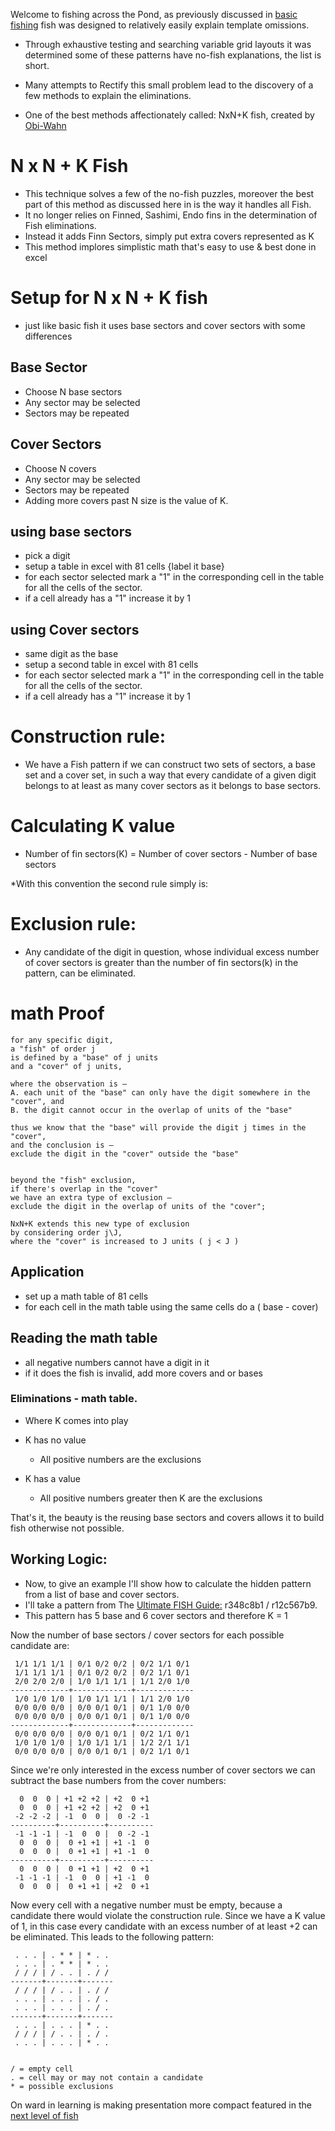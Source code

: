 Welcome to fishing across the Pond, as previously discussed in [basic fishing](https://www.reddit.com/r/sudoku/wiki/fish-basics-terminology/)
  fish was designed to relatively easily explain template omissions.

* Through exhaustive testing and searching variable grid layouts it was determined some of these patterns have no-fish explanations, the list is short.

* Many attempts to Rectify this small problem lead to the discovery of a few methods to explain the eliminations. 
  
* One of the best methods affectionately called: NxN+K fish, created by  [Obi-Wahn](http://forum.enjoysudoku.com/about-the-arithmetic-of-ultimate-fish-t5256.html#p41058) 

# N x N + K Fish 
* This technique solves a few of the no-fish puzzles, moreover the best part of this method as discussed here in is the way it handles all Fish. 
* It no longer relies on Finned, Sashimi, Endo fins in the determination of Fish eliminations. 
* Instead it adds Finn Sectors, simply put extra covers represented as K
* This method implores simplistic math that's easy to use & best done in excel

# Setup for N x N + K fish
* just like basic fish it uses base sectors and cover sectors with some differences

## Base Sector 
  * Choose N base sectors
  * Any sector may be selected 
  * Sectors may be repeated 

## Cover Sectors 
  * Choose N covers 
  * Any sector may be selected 
  * Sectors may be repeated 
  * Adding more covers past N size is the value of K. 

## using base sectors 
 * pick a digit
 * setup a table in excel with 81 cells {label it base}
 * for each sector selected mark a "1" in the corresponding cell in the table for all the cells of the sector.  
 * if a cell already has a "1" increase it by 1

## using Cover sectors 
 * same digit as the base
 * setup a second table in excel with 81 cells
 * for each sector selected mark a "1" in the corresponding cell in the table for all the cells of the sector.  
 * if a cell already has a "1" increase it by 1

# Construction rule: 
 * We have a Fish pattern if we can construct two sets of sectors, a base set and a cover set, in such a way that every candidate of a given digit belongs to at least as many cover sectors as it belongs to base sectors.

# Calculating K value 
 * Number of fin sectors(K) = Number of cover sectors - Number of base sectors

*With this convention the second rule simply is:

# Exclusion rule: 
 * Any candidate of the digit in question, whose individual excess number of cover sectors is greater than the number of fin sectors(k) in the pattern, can be eliminated.

# math Proof

    for any specific digit,
    a "fish" of order j
    is defined by a "base" of j units
    and a "cover" of j units,

    where the observation is —
    A. each unit of the "base" can only have the digit somewhere in the "cover", and
    B. the digit cannot occur in the overlap of units of the "base" 

    thus we know that the "base" will provide the digit j times in the "cover",
    and the conclusion is —
    exclude the digit in the "cover" outside the "base"


    beyond the "fish" exclusion,
    if there's overlap in the "cover" 
    we have an extra type of exclusion —
    exclude the digit in the overlap of units of the "cover";

    NxN+K extends this new type of exclusion
    by considering order j\J,
    where the "cover" is increased to J units ( j < J )


## Application 
* set up a math table of 81 cells 
* for each cell in the math table  using the same cells do a ( base - cover)

## Reading the math table 
 * all negative numbers cannot have a digit in it
 * if it does the fish is invalid, add more covers and or bases 

### Eliminations - math table. 
  * Where K comes into play

  * K has no value 
     - All positive numbers are the exclusions

  * K has a value
      - All positive numbers  greater then  K are the exclusions

That's it, the beauty is the reusing base sectors and covers allows it to build fish otherwise not possible.

## Working Logic: 
* Now, to give an example I'll show how to calculate the hidden pattern from a list of base and cover sectors.
* I'll take a pattern from The  [Ultimate FISH Guide:](http://forum.enjoysudoku.com/the-ultimate-fish-guide-t4993.html)  r348c8b1 / r12c567b9.
* This pattern has 5 base and 6 cover sectors and therefore K = 1 

Now the number of base sectors / cover sectors for each possible candidate are:

     1/1 1/1 1/1 | 0/1 0/2 0/2 | 0/2 1/1 0/1
     1/1 1/1 1/1 | 0/1 0/2 0/2 | 0/2 1/1 0/1
     2/0 2/0 2/0 | 1/0 1/1 1/1 | 1/1 2/0 1/0
    -------------+-------------+-------------
     1/0 1/0 1/0 | 1/0 1/1 1/1 | 1/1 2/0 1/0
     0/0 0/0 0/0 | 0/0 0/1 0/1 | 0/1 1/0 0/0
     0/0 0/0 0/0 | 0/0 0/1 0/1 | 0/1 1/0 0/0
    -------------+-------------+-------------
     0/0 0/0 0/0 | 0/0 0/1 0/1 | 0/2 1/1 0/1
     1/0 1/0 1/0 | 1/0 1/1 1/1 | 1/2 2/1 1/1
     0/0 0/0 0/0 | 0/0 0/1 0/1 | 0/2 1/1 0/1 

 Since we're only interested in the excess number of cover sectors we can subtract the base numbers from the cover numbers:

      0  0  0 | +1 +2 +2 | +2  0 +1
      0  0  0 | +1 +2 +2 | +2  0 +1
     -2 -2 -2 | -1  0  0 |  0 -2 -1
    ----------+----------+----------
     -1 -1 -1 | -1  0  0 |  0 -2 -1
      0  0  0 |  0 +1 +1 | +1 -1  0
      0  0  0 |  0 +1 +1 | +1 -1  0
    ----------+----------+----------
      0  0  0 |  0 +1 +1 | +2  0 +1
     -1 -1 -1 | -1  0  0 | +1 -1  0
      0  0  0 |  0 +1 +1 | +2  0 +1 

 Now every cell with a negative number must be empty, 
 because a candidate there would violate the construction rule. 
 Since we have a K value of 1, in this case every candidate with an excess number of at least +2 can be eliminated. This leads to the following pattern:

     . . . | . * * | * . .
     . . . | . * * | * . .
     / / / | / . . | . / /
    -------+-------+-------
     / / / | / . . | . / /
     . . . | . . . | . / .
     . . . | . . . | . / .
    -------+-------+-------
     . . . | . . . | * . .
     / / / | / . . | . / .
     . . . | . . . | * . .


    / = empty cell
    . = cell may or may not contain a candidate
    * = possible exclusions

On ward in learning is making presentation more compact featured in the [next level of fish](https://www.reddit.com/r/sudoku/wiki/fishing-professional-terminology/)


